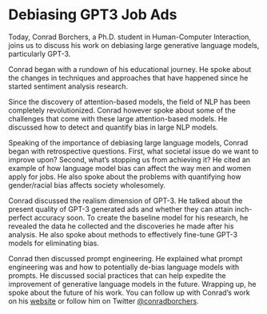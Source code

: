 # Debiasing GPT3 Job Ads

Today, Conrad Borchers, a Ph.D. student in Human-Computer Interaction, joins us to discuss his work on debiasing large generative language models, particularly GPT-3.

Conrad began with a rundown of his educational journey. He spoke about the changes in techniques and approaches that have happened since he started sentiment analysis research. 

Since the discovery of attention-based models, the field of NLP has been completely revolutionized. Conrad however spoke about some of the challenges that come with these large attention-based models. He discussed how to detect and quantify bias in large NLP models.

Speaking of the importance of debiasing large language models, Conrad began with retrospective questions. First, what societal issue do we want to improve upon? Second, what’s stopping us from achieving it? He cited an example of how language model bias can affect the way men and women apply for jobs. He also spoke about the problems with quantifying how gender/racial bias affects society wholesomely. 

Conrad discussed the realism dimension of GPT-3. He talked about the present quality of GPT-3 generated ads and whether they can attain inch-perfect accuracy soon. To create the baseline model for his research, he revealed the data he collected and the discoveries he made after his analysis. He also spoke about methods to effectively fine-tune GPT-3 models for eliminating bias.

Conrad then discussed prompt engineering. He explained what prompt engineering was and how to potentially de-bias language models with prompts. He discussed social practices that can help expedite the improvement of generative language models in the future. Wrapping up, he spoke about the future of his work. You can follow up with Conrad’s work on his [website](https://cborchers.com/) or follow him on Twitter [@conradborchers](https://twitter.com/conradborchers?lang=en).